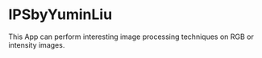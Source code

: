 # IPSbyYuminLiu
This App can perform interesting image processing techniques on RGB or intensity images.
